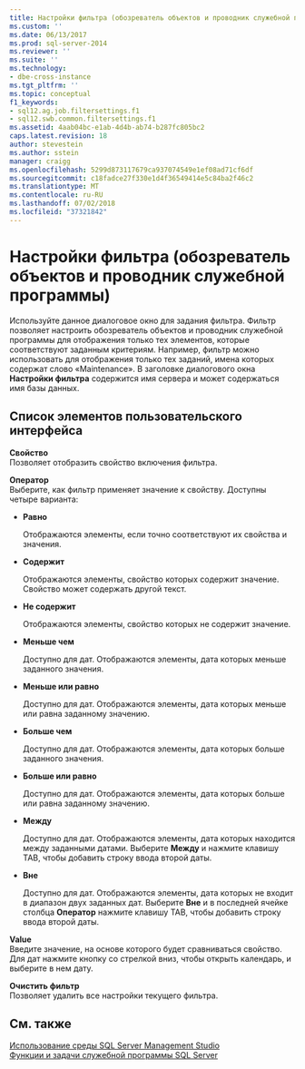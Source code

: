 ```yaml
---
title: Настройки фильтра (обозреватель объектов и проводник служебной программы) | Документация Майкрософт
ms.custom: ''
ms.date: 06/13/2017
ms.prod: sql-server-2014
ms.reviewer: ''
ms.suite: ''
ms.technology:
- dbe-cross-instance
ms.tgt_pltfrm: ''
ms.topic: conceptual
f1_keywords:
- sql12.ag.job.filtersettings.f1
- sql12.swb.common.filtersettings.f1
ms.assetid: 4aab04bc-e1ab-4d4b-ab74-b287fc805bc2
caps.latest.revision: 18
author: stevestein
ms.author: sstein
manager: craigg
ms.openlocfilehash: 5299d873117679ca937074549e1ef08ad71cf6df
ms.sourcegitcommit: c18fadce27f330e1d4f36549414e5c84ba2f46c2
ms.translationtype: MT
ms.contentlocale: ru-RU
ms.lasthandoff: 07/02/2018
ms.locfileid: "37321842"
---
```

# <a name="filter-settings-object-explorer-and-utility-explorer"></a>Настройки фильтра (обозреватель объектов и проводник служебной программы)
  Используйте данное диалоговое окно для задания фильтра. Фильтр позволяет настроить обозреватель объектов и проводник служебной программы для отображения только тех элементов, которые соответствуют заданным критериям. Например, фильтр можно использовать для отображения только тех заданий, имена которых содержат слово «Maintenance». В заголовке диалогового окна **Настройки фильтра** содержится имя сервера и может содержаться имя базы данных.  
  
## <a name="uielement-list"></a>Список элементов пользовательского интерфейса  
 **Свойство**  
 Позволяет отобразить свойство включения фильтра.  
  
 **Оператор**  
 Выберите, как фильтр применяет значение к свойству. Доступны четыре варианта:  
  
-   **Равно**  
  
     Отображаются элементы, если точно соответствуют их свойства и значения.  
  
-   **Содержит**  
  
     Отображаются элементы, свойство которых содержит значение. Свойство может содержать другой текст.  
  
-   **Не содержит**  
  
     Отображаются элементы, свойство которых не содержит значение.  
  
-   **Меньше чем**  
  
     Доступно для дат. Отображаются элементы, дата которых меньше заданного значения.  
  
-   **Меньше или равно**  
  
     Доступно для дат. Отображаются элементы, дата которых меньше или равна заданному значению.  
  
-   **Больше чем**  
  
     Доступно для дат. Отображаются элементы, дата которых больше заданного значения.  
  
-   **Больше или равно**  
  
     Доступно для дат. Отображаются элементы, дата которых больше или равна заданному значению.  
  
-   **Между**  
  
     Доступно для дат. Отображаются элементы, дата которых находится между заданными датами. Выберите **Между** и нажмите клавишу TAB, чтобы добавить строку ввода второй даты.  
  
-   **Вне**  
  
     Доступно для дат. Отображаются элементы, дата которых не входит в диапазон двух заданных дат. Выберите **Вне** и в последней ячейке столбца **Оператор** нажмите клавишу TAB, чтобы добавить строку ввода второй даты.  
  
 **Value**  
 Введите значение, на основе которого будет сравниваться свойство. Для дат нажмите кнопку со стрелкой вниз, чтобы открыть календарь, и выберите в нем дату.  
  
 **Очистить фильтр**  
 Позволяет удалить все настройки текущего фильтра.  
  
## <a name="see-also"></a>См. также  
 [Использование среды SQL Server Management Studio](../sql-server-management-studio-ssms.md)   
 [Функции и задачи служебной программы SQL Server](../../relational-databases/manage/sql-server-utility-features-and-tasks.md)  
  
  
